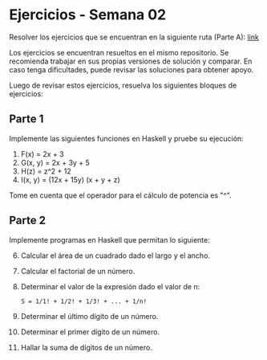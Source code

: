# Ejercicios - Semana 02
Resolver los ejercicios que se encuentran en la siguiente ruta (Parte A):
[link](https://github.com/ulima-lp/ejercicios-20231-fs/blob/main/02.md)

Los ejercicios se encuentran resueltos en el mismo repositorio. Se recomienda trabajar en sus propias versiones de solución y comparar. En caso tenga dificultades, puede revisar las soluciones para obtener apoyo.

Luego de revisar estos ejercicios, resuelva los siguientes bloques de ejercicios:

## Parte 1
Implemente las siguientes funciones en Haskell y pruebe su ejecución:

1. F(x) = 2x + 3 
2. G(x, y) = 2x + 3y + 5 
3. H(z) = z^2 + 12 
4. I(x, y) = (12x + 15y) (x + y + z)

Tome en cuenta que el operador para el cálculo de potencia es "^".


## Parte 2
Implemente programas en Haskell que permitan lo siguiente:

6. Calcular el área de un cuadrado dado el largo y el ancho.
8. Calcular el factorial de un número.
9. Determinar el valor de la expresión dado el valor de n:
    ````
    S = 1/1! + 1/2! + 1/3! + ... + 1/n!
    ````

6. Determinar el último dígito de un número.
7. Determinar el primer dígito de un número.
8. Hallar la suma de dígitos de un número.

